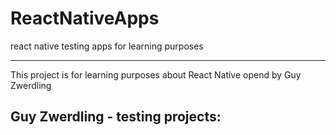 # ReactNativeApps
react native testing apps for learning purposes 
__________________________________________________

This project is for learning purposes about React Native
opend by Guy Zwerdling


Guy Zwerdling - testing projects:
-----------------------------------------
